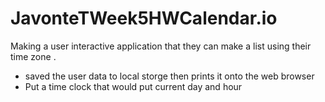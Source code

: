 # JavonteTWeek5HWCalendar.io
Making a user interactive application that they can make a list using their time zone .
* saved the user data to local storge then prints it onto the web browser 
* Put a time clock that would put current day and hour